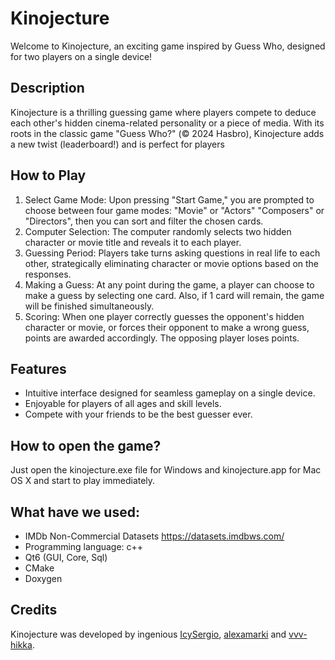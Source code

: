 # Kinojecture

Welcome to Kinojecture, an exciting game inspired by Guess Who, designed for two players on a single device!

## Description
Kinojecture is a thrilling guessing game where players compete to deduce each other's hidden cinema-related personality or a piece of media. With its roots in the classic game "Guess Who?" (© 2024 Hasbro), Kinojecture adds a new twist (leaderboard!) and is perfect for players

## How to Play
1. Select Game Mode: Upon pressing "Start Game," you are prompted to choose between four game modes: "Movie" or "Actors" "Composers" or "Directors", then you can sort and filter the chosen cards.
2. Computer Selection: The computer randomly selects two hidden character or movie title and reveals it to each player.
3. Guessing Period: Players take turns asking questions in real life to each other, strategically eliminating character or movie options based on the responses.
4. Making a Guess: At any point during the game, a player can choose to make a guess by selecting one card. Also, if 1 card will remain, the game will be finished simultaneously.
5. Scoring: When one player correctly guesses the opponent's hidden character or movie, or forces their opponent to make a wrong guess, points are awarded accordingly. The opposing player loses points.

## Features
- Intuitive interface designed for seamless gameplay on a single device.
- Enjoyable for players of all ages and skill levels.
- Compete with your friends to be the best guesser ever.

## How to open the game?
Just open the kinojecture.exe file for Windows and kinojecture.app for Mac OS X and start to play immediately.

## What have we used:
- IMDb Non-Commercial Datasets https://datasets.imdbws.com/
- Programming language: c++
- Qt6 (GUI, Core, Sql)
- CMake
- Doxygen

## Credits
Kinojecture was developed by ingenious [IcySergio](https://github.com/IcySergio), [alexamarki](https://github.com/alexamarki) and [vvv-hikka](https://github.com/vvv-hikka).
